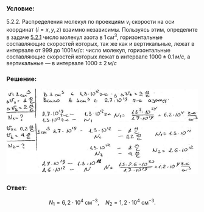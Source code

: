 ###  Условие: 

$5.2.2.$ Распределения молекул по проекциям $v_i$ скорости на оси координат $(i = x, y, z)$ взаимно независимы. Пользуясь этим, определите в задаче [5.2.1](../5.2.1) число молекул азота в $1 \,см^3$, горизонтальные составляющие скоростей которых, так же как и вертикальные, лежат в интервале от $999$ до $1001 \,м/с$: число молекул, горизонтальные составляющие скоростей которых лежат в интервале $1000\pm 0.1 \,м/с$, а вертикальные — в интервале $1000 \pm 2 \,м/с$ 

###  Решение: 

![|640x285, 67%](../../img/5.2.2/1.jpg) 

###  Ответ: 

$$N_1=6{,}2\cdot10^4\mathrm{~cм}^{-3}{,}\quad N_2=1{,}2\cdot10^4\mathrm{~cм}^{-3}.$$